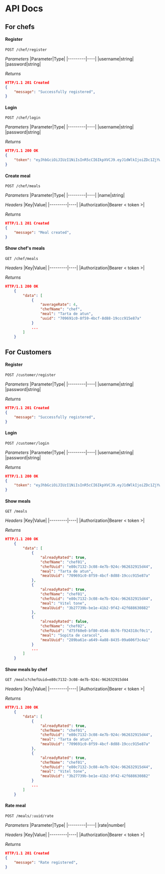 # API Docs

## For chefs

#### Register

```http
POST /chef/register
```
_Parameters_
|Parameter|Type|
|---------|----|
|username|string|
|password|string|

_Returns_
```json
HTTP/1.1 201 Created
{
    "message": "Successfully registered",
}
```

#### Login

```http
POST /chef/login
```
_Parameters_
|Parameter|Type|
|---------|----|
|username|string|
|password|string|

_Returns_
```json
HTTP/1.1 200 OK
{
    "token": "eyJhbGciOiJIUzI1NiIsInR5cCI6IkpXVCJ9.eyJ1dWlkIjoiZDc1ZjYwZTAtYmY4MC00NTQ2LThiNzYtZjkyNDMxOGNmMGMxIiwidXNlcm5hbWUiOiJjaGVmMiIsInJvbGUiOiJjaGVmIiwiaWF0IjoxNjY4NDA4MjgwfQ.wDRUAvycxGKqlMcBsTqxSScCuPnreaSVkqFRbl69H6M"
}
```

#### Create meal

```http
POST /chef/meals
```
_Parameters_
|Parameter|Type|
|---------|----|
|name|string|

_Headers_
|Key|Value|
|---------|----|
|Authorization|Bearer < token >|

_Returns_
```json
HTTP/1.1 201 Created
{
    "message": "Meal created",
}
```

#### Show chef's meals

```http
GET /chef/meals
```

_Headers_
|Key|Value|
|---------|----|
|Authorization|Bearer < token >|

_Returns_
```json
HTTP/1.1 200 OK
    {
        "data": [
            {
                "averageRate": 4,
                "chefName": "chef",
                "meal": "Tarta de atun",
                "uuid": "709691c0-8f59-4bcf-8d88-19ccc915e87a"
            }
            ...
        ]
    }
```

## For Customers

#### Register

```http
POST /customer/register
```
_Parameters_
|Parameter|Type|
|---------|----|
|username|string|
|password|string|

_Returns_
```json
HTTP/1.1 201 Created
{
    "message": "Successfully registered",
}
```

#### Login

```http
POST /customer/login
```
_Parameters_
|Parameter|Type|
|---------|----|
|username|string|
|password|string|

_Returns_
```json
HTTP/1.1 200 OK
{
    "token": "eyJhbGciOiJIUzI1NiIsInR5cCI6IkpXVCJ9.eyJ1dWlkIjoiZDc1ZjYwZTAtYmY4MC00NTQ2LThiNzYtZjkyNDMxOGNmMGMxIiwidXNlcm5hbWUiOiJjaGVmMiIsInJvbGUiOiJjaGVmIiwiaWF0IjoxNjY4NDA4MjgwfQ.wDRUAvycxGKqlMcBsTqxSScCuPnreaSVkqFRbl69H6M"
}
```

#### Show meals

```http
GET /meals
```

_Headers_
|Key|Value|
|---------|----|
|Authorization|Bearer < token >|

_Returns_
```json
HTTP/1.1 200 OK
    {
        "data": [
            {
                "alreadyRated": true,
                "chefName": "chef01",
                "chefUuid": "e80c7132-3c08-4e7b-924c-962632915d44",
                "meal": "Tarta de atun",
                "mealUuid": "709691c0-8f59-4bcf-8d88-19ccc915e87a"
            },
            {
                "alreadyRated": true,
                "chefName": "chef01",
                "chefUuid": "e80c7132-3c08-4e7b-924c-962632915d44",
                "meal": "Vitel tone",
                "mealUuid": "3b27739b-be1e-41b2-9f42-42f688630882"
            },
            {
                "alreadyRated": false,
                "chefName": "chef02",
                "chefUuid": "d75f60e0-bf80-4546-8b76-f924318cf0c1",
                "meal": "Sopita de caracol",
                "mealUuid": "289ba61e-a649-4a88-8435-09a606f3c4a1"
            }
            ...
        ]
    }
```

#### Show meals by chef

```http
GET /meals?chefUuid=e80c7132-3c08-4e7b-924c-962632915d44
```

_Headers_
|Key|Value|
|---------|----|
|Authorization|Bearer < token >|

_Returns_
```json
HTTP/1.1 200 OK
    {
        "data": [
            {
                "alreadyRated": true,
                "chefName": "chef01",
                "chefUuid": "e80c7132-3c08-4e7b-924c-962632915d44",
                "meal": "Tarta de atun",
                "mealUuid": "709691c0-8f59-4bcf-8d88-19ccc915e87a"
            },
            {
                "alreadyRated": true,
                "chefName": "chef01",
                "chefUuid": "e80c7132-3c08-4e7b-924c-962632915d44",
                "meal": "Vitel tone",
                "mealUuid": "3b27739b-be1e-41b2-9f42-42f688630882"
            }
            ...
        ]
    }
```

#### Rate meal

```http
POST /meals/:uuid/rate
```
_Parameters_
|Parameter|Type|
|---------|----|
|rate|number|

_Headers_
|Key|Value|
|---------|----|
|Authorization|Bearer < token >|

_Returns_
```json
HTTP/1.1 201 Created
{
    "message": "Rate registered",
}
```